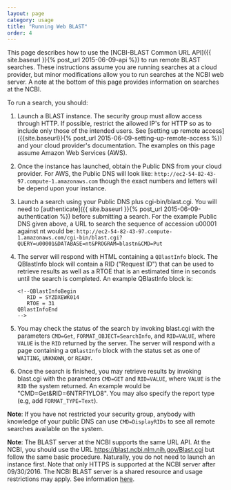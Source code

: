 ```yaml
---
layout: page
category: usage
title: "Running Web BLAST"
order: 4
---
```

This page describes how to use the [NCBI-BLAST Common URL API]({{ site.baseurl }}{% post_url 2015-06-09-api %}) to run remote BLAST searches.  These instructions assume you are running searches at a cloud provider, but minor modifications
allow you to run searches at the NCBI web server.  A note at the bottom of this page provides information on searches at the NCBI.

To run a search, you should:

1. Launch a BLAST instance. The security group must allow access through HTTP.
   If possible, restrict the allowed IP's for HTTP so as to include only those
   of the intended users. See [setting up remote access]({{site.baseurl}}{% post_url 2015-06-09-setting-up-remote-access %}) and your cloud provider's documentation. The examples
   on this page assume Amazon Web Services (AWS).

1. Once the instance has launched, obtain the Public DNS from your cloud provider.
For AWS, the Public DNS will look like:
`http://ec2-54-82-43-97.compute-1.amazonaws.com` though the exact numbers and letters
will be depend upon your instance.

1. Launch a search using your Public DNS plus cgi-bin/blast.cgi. You will need to 
[authenticate]({{ site.baseurl }}{% post_url 2015-06-09-authentication %}) before submitting a search.
For the example Public DNS given above, a URL to search the sequence of accession
u00001 against nt would be:
`http://ec2-54-82-43-97.compute-1.amazonaws.com/cgi-bin/blast.cgi?QUERY=u00001&DATABASE=nt&PROGRAM=blastn&CMD=Put`

1. The server will respond with HTML containing a `QBlastInfo` block.  The QBlastInfo block will contain
a RID ("Request ID") that can be used to retrieve results as well as a RTOE that is an estimated time in seconds 
until the search is completed.  An example QBlastInfo block is:

    ```
    <!--QBlastInfoBegin
       RID = SYZDXEWK014  
       RTOE = 31  
    QBlastInfoEnd
    -->
    ```

1. You may check the status of the search by invoking blast.cgi with the parameters `CMD=Get`,
`FORMAT_OBJECT=SearchInfo`, and `RID=VALUE`, where `VALUE` is the `RID` returned by
the server.  The server will respond with a page containing a `QBlastInfo`
block with the status set as one of `WAITING`, `UNKNOWN`, or `READY`.

1. Once the search is finished, you may retrieve results by invoking blast.cgi
with the parameters `CMD=GET` and `RID=VALUE`, where `VALUE` is the `RID` the system
returned. An example would be "CMD=Get&RID=6NTRF1YLO8". You may also specify
the report type (e.g, add `FORMAT_TYPE=Text`).

**Note**: If you have not restricted your security group, anybody
with knowledge of your public DNS can use `CMD=DisplayRIDs` to see all remote
searches available on the system.

**Note**: The BLAST server at the NCBI supports the same URL API.  At the NCBI, you should
use the URL https://blast.ncbi.nlm.nih.gov/Blast.cgi but follow the same basic procedure.  Naturally, you do not need to launch an instance first.  Note that only HTTPS is supported at the NCBI server after 09/30/2016.  The NCBI BLAST 
server is a shared resource and usage restrictions may apply.  See information 
[here](https://blast.ncbi.nlm.nih.gov/Blast.cgi?CMD=Web&PAGE_TYPE=BlastDocs&DOC_TYPE=DeveloperInfo).
